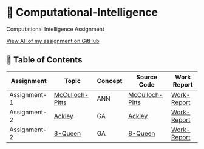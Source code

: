 # 🧠 Computational-Intelligence
Computational Intelligence Assignment

[View All of my assignment on GitHub](https://github.com/hoseindamavandi/Computational-Intelligence)

## 📖 Table of Contents

| Assignment                                           | Topic                                         | Concept                                                                                                      | Source Code                                    | Work Report                                                                                                                                       |
| ---------------------------------------------- | ----------------------------------------------- | ------------------------------------------------------------------------------------------------------------ | ---------------------------------------------- | ------------------------------------------------------------------------------------------------------------------------------------------------- |
| Assignment-1 | [McCulloch-Pitts](https://github.com/hoseindamavandi/Computational-Intelligence/tree/gh-pages/McCulloch-Pitts)          | ANN                                        | [McCulloch-Pitts](https://github.com/hoseindamavandi/Computational-Intelligence/blob/gh-pages/McCulloch-Pitts/code/McCulloch-Pitts.py)              | [Work-Report](https://github.com/hoseindamavandi/Computational-Intelligence/blob/gh-pages/McCulloch-Pitts/work-report.md)                      |
| Assignment-2 | [Ackley](https://github.com/hoseindamavandi/Computational-Intelligence/tree/gh-pages/Ackley)          | GA                                                | [Ackley](https://github.com/hoseindamavandi/Computational-Intelligence/blob/gh-pages/Ackley/Akley.ipynb)     | [Work-Report](https://github.com/hoseindamavandi/Computational-Intelligence/blob/gh-pages/Ackley/Ackley.pdf)
| Assignment-2 | [8-Queen](https://github.com/hoseindamavandi/Computational-Intelligence/tree/gh-pages/Ackley)          | GA                                                | [8-Queen](https://github.com/hoseindamavandi/Computational-Intelligence/blob/gh-pages/8-Queen/8%20Queens.ipynb)     | [Work-Report](https://github.com/hoseindamavandi/Computational-Intelligence/blob/gh-pages/8-Queen/8%20queen.pdf)

